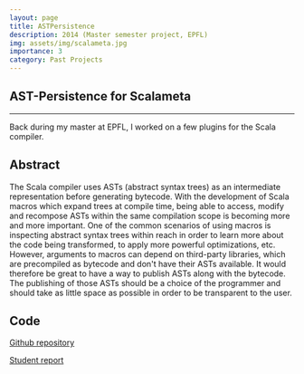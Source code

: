 ```yaml
---
layout: page
title: ASTPersistence
description: 2014 (Master semester project, EPFL) 
img: assets/img/scalameta.jpg
importance: 3
category: Past Projects 
---
```


## AST-Persistence for Scalameta 

---

Back during my master at EPFL, I worked on a few plugins for the Scala compiler.

## Abstract

The Scala compiler uses ASTs (abstract syntax trees) as an intermediate representation before generating bytecode. With the development of Scala macros which expand trees at compile time, being able to access, modify and recompose ASTs within the same compilation scope is becoming more and more important. One of the common scenarios of using macros is inspecting abstract syntax trees within reach in order to learn more about the code being transformed, to apply more powerful optimizations, etc. However, arguments to macros can depend on third-party libraries, which are precompiled as bytecode and don't have their ASTs available. It would therefore be great to have a way to publish ASTs along with the bytecode. The publishing of those ASTs should be a choice of the programmer and should take as little space as possible in order to be transparent to the user.


## Code 

<a href='https://github.com/aghosn/ASTpersistence'>Github repository</a>

<a href='https://infoscience.epfl.ch/record/200050?ln=en'>Student report</a>
